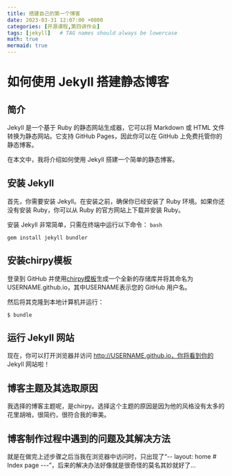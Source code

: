 ```yaml
---
title: 搭建自己的第一个博客
date: 2023-03-31 12:07:00 +0800
categories: [开源课程,第四讲作业]
tags: [jekyll]   # TAG names should always be lowercase
math: true
mermaid: true
---
```

# 如何使用 Jekyll 搭建静态博客

## 简介

Jekyll 是一个基于 Ruby 的静态网站生成器，它可以将 Markdown 或 HTML 文件转换为静态网站。它支持 GitHub Pages，因此你可以在 GitHub 上免费托管你的静态博客。

在本文中，我将介绍如何使用 Jekyll 搭建一个简单的静态博客。

## 安装 Jekyll

首先，你需要安装 Jekyll。在安装之前，确保你已经安装了 Ruby 环境。如果你还没有安装 Ruby，你可以从 Ruby 的官方网站上下载并安装 Ruby。

安装 Jekyll 非常简单，只需在终端中运行以下命令：
`bash`
```
gem install jekyll bundler
```

## 安装chirpy模板

登录到 GitHub 并使用[chirpy模板](https://github.com/cotes2020/chirpy-starter)生成一个全新的存储库并将其命名为USERNAME.github.io，其中USERNAME表示您的 GitHub 用户名。

然后将其克隆到本地计算机并运行：

```
$ bundle
```

## 运行 Jekyll 网站

现在，你可以打开浏览器并访问 http://USERNAME.github.io，你将看到你的 Jekyll 网站啦！


## 博客主题及其选取原因

我选择的博客主题呢，是chirpy。选择这个主题的原因是因为他的风格没有太多的花里胡哨，很简约，很符合我的审美。


## 博客制作过程中遇到的问题及其解决方法

就是在做完上述步骤之后当我在浏览器中访问时，只出现了“-- layout: home # Index page ---”，后来的解决办法好像就是很奇怪的莫名其妙就好了...